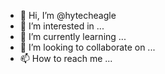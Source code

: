 - 👋 Hi, I’m @hytecheagle
- 👀 I’m interested in ...
- 🌱 I’m currently learning ...
- 💞️ I’m looking to collaborate on ...
- 📫 How to reach me ...

<!---
hytecheagle/hytecheagle is a ✨ special ✨ repository because its `README.md` (this file) appears on your GitHub profile.
You can click the Preview link to take a look at your changes.
--->
